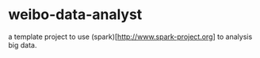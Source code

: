 weibo-data-analyst
==================
a template project to use (spark)[http://www.spark-project.org] to analysis big data.
